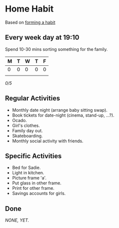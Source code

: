 # Home Habit

Based on [forming a habit](./habit.html)

## Every week day at 19:10

Spend 10-30 mins sorting something for the family.

| M | T | W | T | F  |
|---|---|---|---|---|
| 0 | 0 | 0 | 0 | 0 |
|   |   |   |   |   |

_0/5_

## Regular Activities

* Monthly date night (arrange baby sitting swap).
* Book tickets for date-night (cinema, stand-up, ...?).
* Ocado.
* Girl's clothes.
* Family day out.
* Skateboarding.
* Monthly social activity with friends.

## Specific Activities

* Bed for Sadie.
* Light in kitchen.
* Picture frame 'a'.
* Put glass in other frame.
* Print for other frame.
* Savings accounts for girls.

## Done

_NONE, YET._
